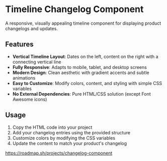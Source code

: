 # Timeline Changelog Component

A responsive, visually appealing timeline component for displaying product changelogs and updates.

## Features

- **Vertical Timeline Layout**: Dates on the left, content on the right with a connecting vertical line
- **Fully Responsive**: Adapts to mobile, tablet, and desktop screens
- **Modern Design**: Clean aesthetic with gradient accents and subtle animations
- **Easy to Customize**: Modify colors, content, and styling with simple CSS variables
- **No External Dependencies**: Pure HTML/CSS solution (except Font Awesome icons)

## Usage

1. Copy the HTML code into your project
2. Add your changelog entries using the provided structure
3. Customize colors by modifying the CSS variables
4. Update the content to match your product's changelog


https://roadmap.sh/projects/changelog-component
